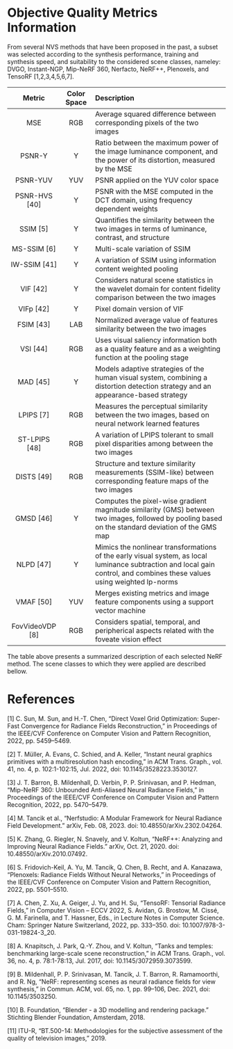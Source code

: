# Objective Quality Metrics Information


From several NVS methods that have been proposed in the past, a subset was selected according to the synthesis performance, training and synthesis speed, and suitability to the considered scene classes, nameley: DVGO, Instant-NGP, Mip-NeRF 360, Nerfacto, NeRF++, Plenoxels, and TensoRF [1,2,3,4,5,6,7].


| Metric        | Color Space | Description                                                                                                   |
|:-------------:|:-----------:|:--------------------------------------------------------------------------------------------------------------|
| MSE           | RGB         | Average squared difference between corresponding pixels of the two images                                      |
| PSNR-Y        | Y           | Ratio between the maximum power of the image luminance component, and the power of its distortion, measured by the MSE |
| PSNR-YUV      | YUV         | PSNR applied on the YUV color space                                                                            |
| PSNR-HVS [40] | Y           | PSNR with the MSE computed in the DCT domain, using frequency dependent weights                                |
| SSIM [5]      | Y           | Quantifies the similarity between the two images in terms of luminance, contrast, and structure                |
| MS-SSIM [6]   | Y           | Multi-scale variation of SSIM                                                                                  |
| IW-SSIM [41]  | Y           | A variation of SSIM using information content weighted pooling                                                 |
| VIF [42]      | Y           | Considers natural scene statistics in the wavelet domain for content fidelity comparison between the two images |
| VIFp [42]     | Y           | Pixel domain version of VIF                                                                                    |
| FSIM [43]     | LAB         | Normalized average value of features similarity between the two images                                         |
| VSI [44]      | RGB         | Uses visual saliency information both as a quality feature and as a weighting function at the pooling stage     |
| MAD [45]      | Y           | Models adaptive strategies of the human visual system, combining a distortion detection strategy and an appearance-based strategy |
| LPIPS [7]     | RGB         | Measures the perceptual similarity between the two images, based on neural network learned features             |
| ST-LPIPS [48] | RGB         | A variation of LPIPS tolerant to small pixel disparities among between the two images                          |
| DISTS [49]    | RGB         | Structure and texture similarity measurements (SSIM-like) between corresponding feature maps of the two images  |
| GMSD [46]     | Y           | Computes the pixel-wise gradient magnitude similarity (GMS) between two images, followed by pooling based on the standard deviation of the GMS map |
| NLPD [47]     | Y           | Mimics the nonlinear transformations of the early visual system, as local luminance subtraction and local gain control, and combines these values using weighted lp-norms |
| VMAF [50]     | YUV         | Merges existing metrics and image feature components using a support vector machine                             |
| FovVideoVDP [8] | RGB       | Considers spatial, temporal, and peripherical aspects related with the foveate vision effect                    |


The table above presents a summarized description of each selected NeRF method. The scene classes to which they were applied are described bellow.

# References

[1] C. Sun, M. Sun, and H.-T. Chen, “Direct Voxel Grid Optimization: Super-Fast Convergence for Radiance Fields Reconstruction,” in Proceedings of the IEEE/CVF Conference on Computer Vision and Pattern Recognition, 2022, pp. 5459–5469.

[2] T. Müller, A. Evans, C. Schied, and A. Keller, “Instant neural graphics primitives with a multiresolution hash encoding,” in ACM Trans. Graph., vol. 41, no. 4, p. 102:1-102:15, Jul. 2022, doi: 10.1145/3528223.3530127.

[3] J. T. Barron, B. Mildenhall, D. Verbin, P. P. Srinivasan, and P. Hedman, “Mip-NeRF 360: Unbounded Anti-Aliased Neural Radiance Fields,” in Proceedings of the IEEE/CVF Conference on Computer Vision and Pattern Recognition, 2022, pp. 5470–5479.

[4] M. Tancik et al., “Nerfstudio: A Modular Framework for Neural Radiance Field Development.” arXiv, Feb. 08, 2023. doi: 10.48550/arXiv.2302.04264.

[5] K. Zhang, G. Riegler, N. Snavely, and V. Koltun, “NeRF++: Analyzing and Improving Neural Radiance Fields.” arXiv, Oct. 21, 2020. doi: 10.48550/arXiv.2010.07492.

[6] S. Fridovich-Keil, A. Yu, M. Tancik, Q. Chen, B. Recht, and A. Kanazawa, “Plenoxels: Radiance Fields Without Neural Networks,” in Proceedings of the IEEE/CVF Conference on Computer Vision and Pattern Recognition, 2022, pp. 5501–5510.

[7] A. Chen, Z. Xu, A. Geiger, J. Yu, and H. Su, “TensoRF: Tensorial Radiance Fields,” in Computer Vision – ECCV 2022, S. Avidan, G. Brostow, M. Cissé, G. M. Farinella, and T. Hassner, Eds., in Lecture Notes in Computer Science. Cham: Springer Nature Switzerland, 2022, pp. 333–350. doi: 10.1007/978-3-031-19824-3_20.

[8] A. Knapitsch, J. Park, Q.-Y. Zhou, and V. Koltun, “Tanks and temples: benchmarking large-scale scene reconstruction,” in ACM Trans. Graph., vol. 36, no. 4, p. 78:1-78:13, Jul. 2017, doi: 10.1145/3072959.3073599.

[9] B. Mildenhall, P. P. Srinivasan, M. Tancik, J. T. Barron, R. Ramamoorthi, and R. Ng, “NeRF: representing scenes as neural radiance fields for view synthesis,” in Commun. ACM, vol. 65, no. 1, pp. 99–106, Dec. 2021, doi: 10.1145/3503250.

[10] B. Foundation, “Blender - a 3D modelling and rendering package.” Stichting Blender Foundation, Amsterdam, 2018.

[11] ITU-R, “BT.500-14: Methodologies for the subjective assessment of the quality of television images,” 2019.
